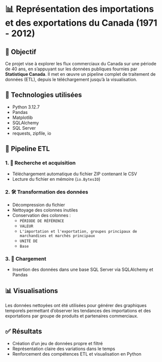 # 📊 Représentation des importations et des exportations du Canada (1971 - 2012)

## 📌 Objectif
Ce projet vise à explorer les flux commerciaux du Canada sur une période de 40 ans, en s’appuyant sur les données publiques fournies par **Statistique Canada**. Il met en œuvre un pipeline complet de traitement de données (ETL), depuis le téléchargement jusqu’à la visualisation.

## 🧱 Technologies utilisées
- Python 3.12.7
- Pandas
- Matplotlib
- SQLAlchemy
- SQL Server
- requests, zipfile, io

## 🔄 Pipeline ETL

### 1. 🔎 **Recherche et acquisition**
- Téléchargement automatique du fichier ZIP contenant le CSV
- Lecture du fichier en mémoire (`io.BytesIO`)

### 2. 🛠️ **Transformation des données**
- Décompression du fichier
- Nettoyage des colonnes inutiles
- Conservation des colonnes :
  - `PÉRIODE DE RÉFÉRENCE`
  - `VALEUR`
  - `L'importation et l'exportation, groupes principaux de marchandises et marchés principaux`
  - `UNITÉ DE`
  - `Base`

### 3. 💾 **Chargement**
- Insertion des données dans une base SQL Server via SQLAlchemy et Pandas

## 📊 Visualisations
Les données nettoyées ont été utilisées pour générer des graphiques temporels permettant d’observer les tendances des importations et des exportations par groupe de produits et partenaires commerciaux.

## ✅ Résultats
- Création d’un jeu de données propre et filtré
- Représentation claire des variations dans le temps
- Renforcement des compétences ETL et visualisation en Python
